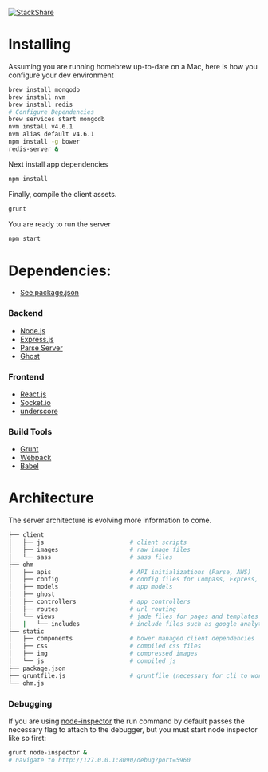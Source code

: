 [![StackShare](http://img.shields.io/badge/tech-stack-0690fa.svg?style=flat)](http://stackshare.io/camwes/ohm-fm)
# Installing
Assuming you are running homebrew up-to-date on a Mac, here is how you configure your dev environment
```sh
brew install mongodb
brew install nvm
brew install redis
# Configure Dependencies
brew services start mongodb
nvm install v4.6.1
nvm alias default v4.6.1
npm install -g bower
redis-server &
```
Next install app dependencies
```sh
npm install
```
Finally, compile the client assets.
```sh
grunt
```
You are ready to run the server
```sh
npm start
```
# Dependencies:
* [See package.json](https://github.com/ohmlabs/ohm/blob/master/package.json)

### Backend
* [Node.js](https://nodejs.org/en/)
* [Express.js](http://expressjs.com/guide.html)
* [Parse Server](https://github.com/ParsePlatform/parse-server)
* [Ghost](https://ghost.org/)

### Frontend
* [React.js](https://facebook.github.io/react/)
* [Socket.io](https://github.com/socketio/socket.io)
* [underscore](http://underscorejs.org/)

### Build Tools
* [Grunt](http://gruntjs.com/)
* [Webpack](https://webpack.github.io/)
* [Babel](https://babeljs.io/)

# Architecture
The server architecture is evolving more information to come.
```sh
├── client
│   ├── js                        # client scripts
│   ├── images                    # raw image files 
│   └── sass                      # sass files
├── ohm
│   ├── apis                      # API initializations (Parse, AWS)
│   ├── config                    # config files for Compass, Express, Auth, etc.
│   ├── models                    # app models
│   ├── ghost
│   ├── controllers               # app controllers
│   ├── routes                    # url routing
│   └── views                     # jade files for pages and templates
│   |   └── includes              # include files such as google analytics
├── static
│   ├── components                # bower managed client dependencies
│   ├── css                       # compiled css files
│   ├── img                       # compressed images
│   └── js                        # compiled js
├── package.json
├── gruntfile.js                  # gruntfile (necessary for cli to work)
└── ohm.js
```

### Debugging
If you are using [node-inspector](https://github.com/node-inspector/node-inspector) the run command by default passes the necessary flag to attach to the debugger, but you must start node inspector like so first:
```sh
grunt node-inspector &
# navigate to http://127.0.0.1:8090/debug?port=5960
```
